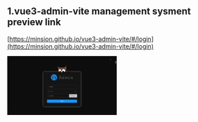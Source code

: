 ## 1.vue3-admin-vite management sysment preview link

[https://minsion.github.io/vue3-admin-vite/#/login](https://minsion.github.io/vue3-admin-vite/#/login)

<img src="./images/1.png" width="50%" />
